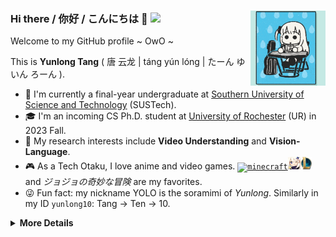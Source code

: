 ### Hi there / 你好 / こんにちは 👋 ![](https://komarev.com/ghpvc/?username=yunlong10&style=flat)<img width="120" align="right" src="assets/gifs/bocchi.gif"/>

Welcome to my GitHub profile ~ OwO ~

This is **Yunlong Tang** ( 唐&nbsp;云龙 | táng yún lóng | たーん ゆいん ろーん ). 
- 🏫 I'm currently a final-year undergraduate at [Southern University of Science and Technology](https://www.sustech.edu.cn/en/) (SUSTech).
- 🎓 I'm an incoming CS Ph.D. student at [University of Rochester](https://www.rochester.edu/) (UR) in 2023 Fall.
- 🎯 My research interests include **Video Understanding** and **Vision-Language**.
- 🎮 As a Tech Otaku, I love anime and video games. <code><a href="https://minecraft.net/"><img height="20" src="assets/imgs/minecraft.net.ico" alt="minecraft" /></a></code><code><a href="https://genshin.mihoyo.com/"><img height="20" src="assets/imgs/genshin-impact.png" alt="genshin" /></a></code><code><a href="https://www.leagueoflegends.com/en-us/"><img height="20" src="assets/imgs/lol.png" alt="lol" /></a></code> and _ジョジョの奇妙な冒険_ are my favorites.
- 😜 Fun fact: my nickname YOLO is the soramimi of _Yunlong_. Similarly in my ID `yunlong10`: Tang → Ten → 10.

<details>
<summary><b>More Details</b></summary>
<details>
    <summary><b>Achievements</b></summary><img width="120" align="right" src="assets/gifs/bocchi.gif"/>

<p align="left">
<img src="https://github-readme-stats.vercel.app/api/top-langs/?username=yunlong10&hide_langs_below=1&theme=default&line_height=27&layout=compact" />
<img src="https://github-readme-stats.vercel.app/api?username=yunlong10&show_icons=true&count_private=true&include_all_commits=true&line_height=21" alt="yunlong10's Github Stats" />
<img src="https://github-profile-trophy.vercel.app/?username=yunlong10&column=7" alt="yunlong10's Github Trophy" />
</p>
</details>

<details>
  <summary><b>Languages and Tools</b></summary></summary><img width="120" align="right" src="assets/gifs/bocchi.gif"/>
<p align="left">
<img width="26" src="assets/svgs/python-original.svg" style="padding-right:10px;" />
<img width="26px" src="assets/svgs/pytorch-original.svg" style="padding-right:10px;" />
<img width="26px" src="assets/svgs/huggingface.svg" style="padding-right:10px;" />
<img width="26px" src="assets/svgs/vscode-original.svg" style="padding-right:10px;" />
<img width="26px" src="assets/svgs/chatgpt.svg" style="padding-right:10px;" />
<img width="26px" src="assets/svgs/anaconda-original.svg" style="padding-right:10px;" />
<img width="26px" src="assets/svgs/jupyter-original.svg" style="padding-right:10px;" />
<img width="26px" src="assets/svgs/github-original.svg" style="padding-right:10px;" />
<img width="26px" src="assets/svgs/git-original.svg" style="padding-right:10px;" />
<img width="26px" src="assets/svgs/opencv-original.svg" style="padding-right:10px;" />
<img width="26px" src="assets/svgs/numpy-original.svg" style="padding-right:10px;" />
</p>

</details>

<details>
  <summary><b>Publications</b></summary>

- *Multi-modal Segment Assemblage Network for Ad Video Editing with Importance-Coherence Reward*
  **Yunlong Tang**, Siting Xu, Teng Wang, Qin Lin, Qinglin Lu, Feng Zheng; Proceedings of the Asian Conference on Computer Vision (ACCV), 2022, pp. 3519-3535. [[ACCV'22]](https://openaccess.thecvf.com/content/ACCV2022/html/Tang_Multi-modal_Segment_Assemblage_Network_for_Ad_Video_Editing_with_Importance-Coherence_ACCV_2022_paper.html) [[arXiv]](https://arxiv.org/abs/2209.12164v1) [[Dataset]](https://github.com/yunlong10/ads-1k) [[News]](https://mp.weixin.qq.com/s/AqWcD0V_GHvgYtgxx1tHyA)
  <table border="0">
  <tr>
    <td width="50%">
      <img src="assets/imgs/m_san.png" height="100%"> 
    </td>
    <td width="50%">
       <img src="assets/imgs/ppl.png" height="100%"> 
    </td>
  </tr>
</table>
</details>

</details>
